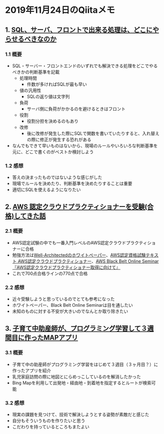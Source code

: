 # 2019年11月24日のQiitaメモ

## 1. [SQL、サーバ、フロントで出来る処理は、どこにやらせるべきなのか](https://qiita.com/kanchan-1996/items/f0dd195b96e86dd7e8d5)

### 1.1 概要

- SQL・サーバー・フロントエンドのいずれでも解決できる処理をどこでやるべきかの判断基準を記載
    - 処理時間
        - 件数が多ければSQLが最も早い
    - 値の汎用性
        - SQLの返り値は文字列
    - 負荷
        - サーバ側に負荷がかかるのを避けるときはフロント
    - 役割
        - 役割分担を決めるのもあり
    - 改修
        - 後に改修が発生した際にSQLで関数を書いていたりすると、入れ替えの際に修正が発生する恐れがある
- なんでもできて早いものはないから、現場のルールやいろいろな判断基準を元に、どこで書くのがベストか検討しよう

### 1.2 感想

- 答えの決まったものではないような感じがした
- 現場でルールを決めたり、判断基準を決めたりすることは重要
- 適切にSQLを使えるようになりたい

## 2. [AWS 認定クラウドプラクティショナーを受験(合格)してきた話](https://qiita.com/handy-dd18/items/c2b62ad58206e47f1345)

### 2.1 概要

- AWS認定試験の中でも一番入門レベルのAWS認定クラウドプラクティショナーに合格
- 勉強方法は[Well-Architectedのホワイトペーパー](https://d1.awsstatic.com/International/ja_JP/Whitepapers/AWS_Well-Architected_Framework_2018_JA_final.pdf)、[AWS認定資格試験テキスト AWS認定クラウドプラクティショナー](https://www.amazon.co.jp/AWS%E8%AA%8D%E5%AE%9A%E8%B3%87%E6%A0%BC%E8%A9%A6%E9%A8%93%E3%83%86%E3%82%AD%E3%82%B9%E3%83%88-AWS%E8%AA%8D%E5%AE%9A-%E3%82%AF%E3%83%A9%E3%82%A6%E3%83%89%E3%83%97%E3%83%A9%E3%82%AF%E3%83%86%E3%82%A3%E3%82%B7%E3%83%A7%E3%83%8A%E3%83%BC-%E5%B1%B1%E4%B8%8B-%E5%85%89%E6%B4%8B/dp/4797397403)、[AWS Black Belt Online Seminar『AWS認定クラウドプラクティショナー取得に向けて』](https://www.slideshare.net/AmazonWebServicesJapan/aws-black-belt-online-seminar-aws-124130272)
- これで700点合格ラインの770点で合格

### 2.2 感想

- 近々受験しようと思っているのでとても参考になった
- ホワイトペーパー、Black Belt Online Seminarは目を通したい
- 未知のものに対する不安が大きいのでなんとか取り除きたい

## 3. [子育て中助産師が、プログラミング学習して３週間目に作ったMAPアプリ](https://qiita.com/mfmfmf5555/items/15c7d05a7ebf3345b1d7)

### 3.1 概要

- 子育て中の助産師がプログラミング学習をはじめて３週目（３ヶ月目？）に作ったアプリを紹介
- 乳児家庭訪問の際に地図とにらめっこしているのを解消したかった
- Bing Mapを利用して出発地・経由地・到着地を指定するとルートが検索可能

### 3.2 感想

- 現実の課題を見つけて、技術で解決しようとする姿勢が素敵だと感じた
- 自分もそういうものを作りたいと思う
- こだわりを持っているところもまたよい
